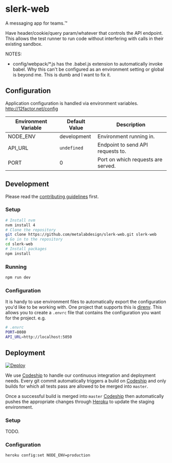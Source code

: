 # slerk-web

A messaging app for teams.™

Have header/cookie/query param/whatever that controls the API endpoint. This allows the test runner to run code without interfering with calls in their existing sandbox.


NOTES:
 * config/webpack/*.js has the .babel.js extension to automatically invoke babel. Why this can't be configured as an environment setting or global is beyond me. This is dumb and I want to fix it.

## Configuration

Application configuration is handled via environment variables. http://12factor.net/config

| Environment Variable | Default Value | Description                           |
| -------------------- | ------------- | ------------------------------------- |
| NODE_ENV             | development   | Environment running in.               |
| API_URL              | `undefined`   | Endpoint to send API requests to.     |
| PORT                 | 0             | Port on which requests are served.    |

## Development

Please read the [contributing guidelines](CONTRIBUTING.md) first.

### Setup

```sh
# Install nvm
nvm install 4
# Clone the repository
git clone https://github.com/metalabdesign/slerk-web.git slerk-web
# Go in to the repository
cd slerk-web
# Install packages
npm install
```

### Running

```sh
npm run dev
```

### Configuration

It is handy to use environment files to automatically export the configuration you'd like to be working with. One project that supports this is [direnv]. This allows you to create a `.envrc` file that contains the configuration you want for the project. e.g.

```sh
# .envrc
PORT=8080
API_URL=http://localhost:5050
```

## Deployment

[![Deploy](https://www.herokucdn.com/deploy/button.svg)](https://heroku.com/deploy?template=https://github.com/metalabdesign/slerk-web)

We use [Codeship] to handle our continuous integration and deployment needs. Every git commit automatically triggers a build on [Codeship] and only builds for which all tests pass are allowed to be merged into `master`.

Once a successful build is merged into `master` [Codeship] then automatically pushes the appropriate changes through [Heroku] to update the staging environment.

### Setup

TODO.

### Configuration

```sh
heroku config:set NODE_ENV=production
```

[Heroku]: https://www.heroku.com/
[Codeship]: https://www.codeship.com/
[direnv]: http://direnv.net/
